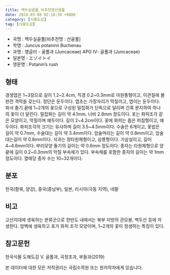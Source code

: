 ```yaml
---
title: 백두실골풀_비추천명산골풀
date: 2024-03-08 02:18:59 +0800
category: [식물도감]
tag: [식물도감]
---
```




- 국명 : 백두실골풀[비추천명 : 산골풀]
- 학명 : Juncus potaninii Buchenau
- 과명 : 앵글러 - 골풀과 (Juncaceae) APG Ⅳ- 골풀과 (Juncaceae)
- 일본명 : エゾイトイ
- 영문명 : Potanin’s rush


## 형태
경생엽은 1~3장으로 길이 1.2~2.4cm, 직경 0.2~0.3mm로 아원통형이고, 이관질에 불완전 격막을 갖는다. 정단은 둔두이다. 엽초는 가장자리가 막질이고, 엽이는 둔두이다. 화서 줄기 끝에 1~2개의 꽃으로 구성된 밀집화가 단독으로 달리며 간혹 분지하여 하나의 꽃이 더 달린다. 밀집화는 길이 약 4.1mm, 너비 2.8mm 정도이다. 포는 화피조각 같은 모양이고, 막질이며 예두이다. 길이 2~4.2cm이다. 꽃에 화피는 좁은 피침형이고, 예두이다. 화피조각의 크기는 유사하며 길이 3.5~4.5mm이다. 수술은 6개이고, 꽃밥은 길이 약 0.7mm, 수술대는 길이 약 3.4mm이다. 암술머리는 길이 약 0.8mm이고, 암술대는길이 약 0.8mm이다. 삭과는 장타원체형이고, 삼릉형이다. 가삼실이고, 길이 4~4.6mm이다. 부리모양 돌기의 길이는 약 0.6mm 정도이다. 종자는 타원체형으로 양 끝에 길이 0.2~0.3mm의 막질 부속체가 있다. 부속체를 포함한 종자의 길이는 약 1mm 정도이다. 열매당 종자 수는 10~32개이다.
## 분포
한국(함북, 양강), 중국(중남부), 일본, 러시아(극동 지역), 네팔
## 비고
고산지대에 생육하는 분류군으로 한반도 내에서는 북부 지방의 관모봉, 백두산 등에 자생한다. 암벽에 생육하고 포가 화피 조각 모양이며, 1~2개의 꽃이 정생하는 특징이 있다.
## 참고문헌
한국식물 도해도감 Ⅴ. 골풀과, 곡정초과, 부들과(2019)






본 데이터에 대한 모든 저작권리는 국립수목원 또는 원저작자에게 있습니다.
